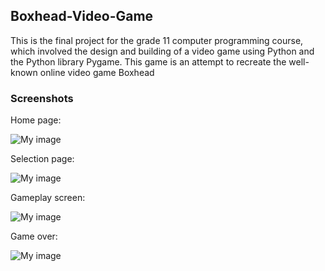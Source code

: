 ## Boxhead-Video-Game

This is the final project for the grade 11 computer programming course, which involved the design and building of a video game using Python and the Python library Pygame. This game is an attempt to recreate the well-known online video game Boxhead

### Screenshots

Home page:

![My image](billyhsun.github.com/repository/portfolio/game1.png)

Selection page:

![My image](billyhsun.github.com/repository/portfolio/game2.png)

Gameplay screen:

![My image](billyhsun.github.com/repository/portfolio/game3.png)

Game over:

![My image](billyhsun.github.com/repository/portfolio/game4.png)
